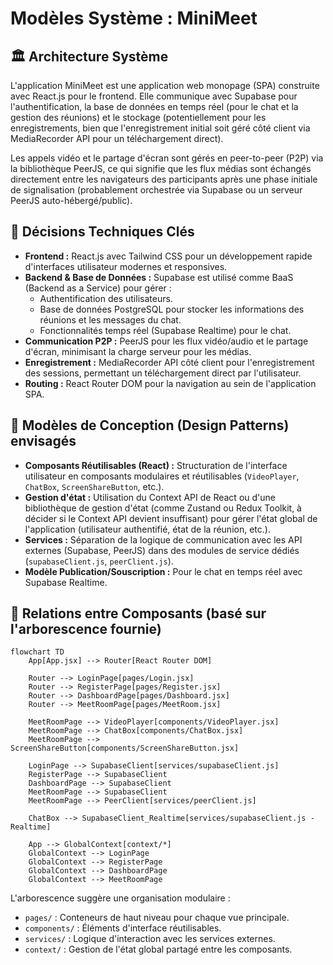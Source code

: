 # Modèles Système : MiniMeet

## 🏛️ Architecture Système

L'application MiniMeet est une application web monopage (SPA) construite avec React.js pour le frontend. Elle communique avec Supabase pour l'authentification, la base de données en temps réel (pour le chat et la gestion des réunions) et le stockage (potentiellement pour les enregistrements, bien que l'enregistrement initial soit géré côté client via MediaRecorder API pour un téléchargement direct).

Les appels vidéo et le partage d'écran sont gérés en peer-to-peer (P2P) via la bibliothèque PeerJS, ce qui signifie que les flux médias sont échangés directement entre les navigateurs des participants après une phase initiale de signalisation (probablement orchestrée via Supabase ou un serveur PeerJS auto-hébergé/public).

## 🔑 Décisions Techniques Clés

*   **Frontend :** React.js avec Tailwind CSS pour un développement rapide d'interfaces utilisateur modernes et responsives.
*   **Backend & Base de Données :** Supabase est utilisé comme BaaS (Backend as a Service) pour gérer :
    *   Authentification des utilisateurs.
    *   Base de données PostgreSQL pour stocker les informations des réunions et les messages du chat.
    *   Fonctionnalités temps réel (Supabase Realtime) pour le chat.
*   **Communication P2P :** PeerJS pour les flux vidéo/audio et le partage d'écran, minimisant la charge serveur pour les médias.
*   **Enregistrement :** MediaRecorder API côté client pour l'enregistrement des sessions, permettant un téléchargement direct par l'utilisateur.
*   **Routing :** React Router DOM pour la navigation au sein de l'application SPA.

## 🧩 Modèles de Conception (Design Patterns) envisagés

*   **Composants Réutilisables (React) :** Structuration de l'interface utilisateur en composants modulaires et réutilisables (`VideoPlayer`, `ChatBox`, `ScreenShareButton`, etc.).
*   **Gestion d'état :** Utilisation du Context API de React ou d'une bibliothèque de gestion d'état (comme Zustand ou Redux Toolkit, à décider si le Context API devient insuffisant) pour gérer l'état global de l'application (utilisateur authentifié, état de la réunion, etc.).
*   **Services :** Séparation de la logique de communication avec les API externes (Supabase, PeerJS) dans des modules de service dédiés (`supabaseClient.js`, `peerClient.js`).
*   **Modèle Publication/Souscription :** Pour le chat en temps réel avec Supabase Realtime.

## 🔗 Relations entre Composants (basé sur l'arborescence fournie)

```mermaid
flowchart TD
    App[App.jsx] --> Router[React Router DOM]

    Router --> LoginPage[pages/Login.jsx]
    Router --> RegisterPage[pages/Register.jsx]
    Router --> DashboardPage[pages/Dashboard.jsx]
    Router --> MeetRoomPage[pages/MeetRoom.jsx]

    MeetRoomPage --> VideoPlayer[components/VideoPlayer.jsx]
    MeetRoomPage --> ChatBox[components/ChatBox.jsx]
    MeetRoomPage --> ScreenShareButton[components/ScreenShareButton.jsx]

    LoginPage --> SupabaseClient[services/supabaseClient.js]
    RegisterPage --> SupabaseClient
    DashboardPage --> SupabaseClient
    MeetRoomPage --> SupabaseClient
    MeetRoomPage --> PeerClient[services/peerClient.js]

    ChatBox --> SupabaseClient_Realtime[services/supabaseClient.js - Realtime]

    App --> GlobalContext[context/*]
    GlobalContext --> LoginPage
    GlobalContext --> RegisterPage
    GlobalContext --> DashboardPage
    GlobalContext --> MeetRoomPage
```

L'arborescence suggère une organisation modulaire :
*   `pages/` : Conteneurs de haut niveau pour chaque vue principale.
*   `components/` : Éléments d'interface réutilisables.
*   `services/` : Logique d'interaction avec les services externes.
*   `context/` : Gestion de l'état global partagé entre les composants. 